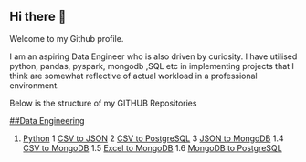 ## Hi there 👋
Welcome to my Github profile.

I am an aspiring Data Engineer who is also driven by curiosity. I have utilised  python, pandas, pyspark, mongodb ,SQL etc in implementing projects that I think are somewhat reflective of actual workload in a professional environment.

Below is the structure of my GITHUB Repositories 

[##Data Engineering](https://github.com/PrathameshTanavade/Data-Engineering)

1. [Python](https://github.com/PrathameshTanavade/Data-Engineering/tree/main/python)
    1 [CSV to JSON](https://github.com/PrathameshTanavade/Data-Engineering/tree/main/python/csv-json)
    2 [CSV to PostgreSQL](https://github.com/PrathameshTanavade/Data-Engineering/tree/main/python/csv%20to%20postgrel)
    3 [JSON to MongoDB](https://github.com/PrathameshTanavade/Data-Engineering/tree/main/python/json%20to%20mongodb)
        1.4 [CSV to MongoDB](https://github.com/PrathameshTanavade/Data-Engineering/tree/main/python/csv-mongodb)
        1.5 [Excel to MongoDB](https://github.com/PrathameshTanavade/Data-Engineering/tree/main/python/excel-mongodb)
        1.6 [MongoDB to PostgreSQL](https://github.com/PrathameshTanavade/Data-Engineering/tree/main/python/mongodb-psql)
    
    





<!--
**PrathameshTanavade/PrathameshTanavade** is a ✨ _special_ ✨ repository because its `README.md` (this file) appears on your GitHub profile.

Here are some ideas to get you started:

- 🔭 I’m currently working on ...
- 🌱 I’m currently learning ...
- 👯 I’m looking to collaborate on ...
- 🤔 I’m looking for help with ...
- 💬 Ask me about ...
- 📫 How to reach me: ...
- 😄 Pronouns: ...
- ⚡ Fun fact: ...
-->

